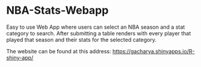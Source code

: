 # NBA-Stats-Webapp
Easy to use Web App where users can select an NBA season and a stat category to search. After submitting a table renders with every player that played that season and their stats for the selected category. 

The website can be found at this address: 
https://gacharya.shinyapps.io/R-shiny-app/

